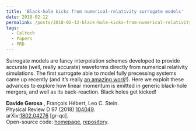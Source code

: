 ```yaml
---
title: 'Black-hole kicks from numerical-relativity surrogate models'
date: 2018-02-12
permalink: /posts/2018-02-12-black-hole-kicks-from-numerical-relativity-surrogate-models
tags:
  - Caltech
  - Papers
  - PRD
---
```


Surrogate models are fancy interpolation schemes developed to provide accurate (well, really accurate) waveforms directly from numerical relativity simulations. The first surrogate able to model fully precessing systems came up recently (and it’s really [an amazing work](<https://arxiv.org/abs/1705.07089>)!). Here we exploit these advances to explore how linear momentum is emitted in generic black-hole mergers, and well as its back-reaction. Black holes get kicked!

**Davide Gerosa** , François Hébert, Leo C. Stein.  
Physical Review D 97 (2018) [104049](<https://journals.aps.org/prd/abstract/10.1103/PhysRevD.97.104049>).  
arXiv:[1802.04276](<http://arxiv.org/abs/arXiv:1802.04276>) [gr-qc].  
Open-source code: [homepage](<../../../../../index.html?p=1698>), [repository](<https://github.com/dgerosa/surrkick>).

